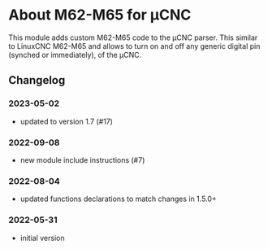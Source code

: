 # About M62-M65 for µCNC

This module adds custom M62-M65 code to the µCNC parser. This similar to LinuxCNC M62-M65 and allows to turn on and off any generic digital pin (synched or immediately), of the µCNC.

## Changelog

### 2023-05-02

- updated to version 1.7 (#17)

### 2022-09-08

- new module include instructions (#7)

### 2022-08-04

- updated functions declarations to match changes in 1.5.0+

### 2022-05-31

- initial version
